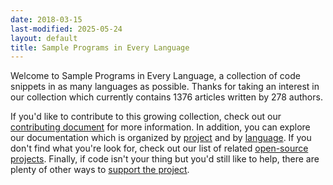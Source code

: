 ```yaml
---
date: 2018-03-15
last-modified: 2025-05-24
layout: default
title: Sample Programs in Every Language
---
```


Welcome to Sample Programs in Every Language, a collection of code snippets in as many languages as possible. Thanks for taking an interest in our collection which currently contains 1376 articles written by 278 authors.

If you'd like to contribute to this growing collection, check out our [contributing document](https://github.com/TheRenegadeCoder/sample-programs/blob/master/.github/CONTRIBUTING.md) for more information. In addition, you can explore our documentation which is organized by [project](/projects) and by [language](/languages). If you don't find what you're look for, check out our list of related [open-source projects](/related). Finally, if code isn't your thing but you'd still like to help, there are plenty of other ways to [support the project](https://therenegadecoder.com/updates/5-ways-you-can-support-the-renegade-coder/).
